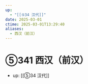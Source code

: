 ```yaml
---
up:
  - "[[⑤34 汉代]]"
date: 2025-03-01
ctime: 2025-03-01T13:29:40
aliases:
  - 西汉（前汉）
---
```


# ⑤341 西汉（前汉）

- up: [[⑤34 汉代]]
